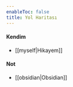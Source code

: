 ```yaml
---
enableToc: false
title: Yol Haritası
---
```


#### Kendim
- [[myself|Hikayem]]

#### Not
- [[obsidian|Obsidian]]